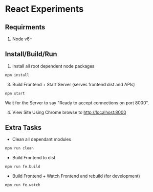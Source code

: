 React Experiments
=========

## Requirments
1. Node v6+

## Install/Build/Run
1. Install all root dependent node packages
```sh
npm install
```

3. Build Frontend + Start Server (serves frontend dist and APIs)
```sh
npm start
```
Wait for the Server to say "Ready to accept connections on port 8000".

4. View Site
Using Chrome browse to [http://localhost:8000](http://localhost:8000)

## Extra Tasks
* Clean all dependant modules
```sh
npm run clean
```

* Build Frontend to dist
```sh
npm run fe.build
```

* Build Frontend + Watch Frontend and rebuild (for development)
```sh
npm run fe.watch
```
